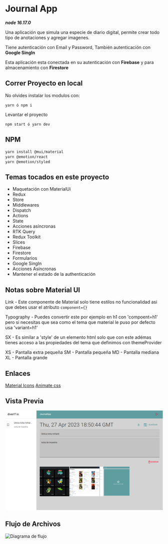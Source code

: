 # Journal App

***node 16.17.0***

Una aplicación que simula una especie de diario digital, permite crear todo tipo de anotaciones y agregar imagenes.

Tiene autenticación con Email y Password, También autenticación con **Google SingIn**

Esta aplicación esta conectada en su autenticación con **Firebase** y para almacenamiento con **Firestore**

## Correr Proyecto en local

No olvides instalar los modulos con:

    yarn ó npm i

Levantar el proyecto

    npm start ó yarn dev

## NPM

    yarn install @mui/material
    yarn @emotion/react
    yarn @emotion/styled

## Temas tocados en este proyecto

- Maquetación con MaterialUi
- Redux
- Store
- Middlewares
- Dispatch
- Actions
- State
- Acciones asíncronas
- RTK Query
- Redux Toolkit
- Slices
- Firebase
- Firestore
- Formularios
- Google SingIn
- Acciones Asíncronas
- Mantener el estado de la authenticación

## Notas sobre Material UI

Link - Este componente de Material solo tiene estilos no funcionalidad asi que debes usar el atributo `component={}`

Typography - Puedes convertir este por ejemplo en h1 con 'compoent=h1' pero si necesitas que sea como el tema que material le puso por defecto usa 'variant=h1'

SX - Es similar a 'style' de un elemento html solo que con este adémas tienes acceso a las propiedades del  tema que definimos con themeProvider

XS - Pantalla extra pequeña
SM - Pantalla pequeña
MD - Pantalla mediana
XL - Pantalla grande

## Enlaces

[Material Icons](https://v4.mui.com/es/components/material-icons/#material-icons)
[Animate css](https://animate.style/)

## Vista Previa

![En progreso](/public/journal-app.png)

## Flujo de Archivos

 ![Diagrama de flujo](/src/assets/Diagramas%20t%C3%A9cnicos.jpg)

